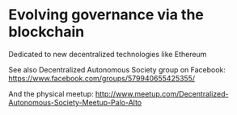 Evolving governance via the blockchain
======================

Dedicated to new decentralized technologies like Ethereum 

See also Decentralized Autonomous Society group on Facebook: https://www.facebook.com/groups/579940655425355/ 

And the physical meetup: http://www.meetup.com/Decentralized-Autonomous-Society-Meetup-Palo-Alto